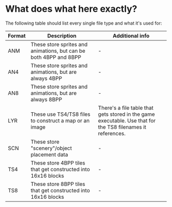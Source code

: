 # What does what here exactly?
The following table should list every single file type and what it's used for:

| Format | Description                                                           | Additional info |
|--------|-----------------------------------------------------------------------|-----------------|
| ANM    | These store sprites and animations, but can be both 4BPP and 8BPP     | - | 
| AN4    | These store sprites and animations, but are always 4BPP               | - |
| AN8    | These store sprites and animations, but are always 8BPP               | - |
| LYR    | These use TS4/TS8 files to construct a map or an image                | There's a file table that gets stored in the game executable. Use that for the TS8 filenames it references. |
| SCN    | These store "scenery"/object placement data                           | - |
| TS4    | These store 4BPP tiles that get constructed into 16x16 blocks         | - |
| TS8    | These store 8BPP tiles that get constructed into 16x16 blocks         | - |
